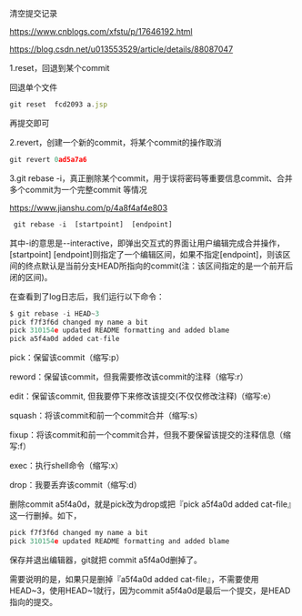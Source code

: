 清空提交记录

https://www.cnblogs.com/xfstu/p/17646192.html





https://blog.csdn.net/u013553529/article/details/88087047

1.reset，回退到某个commit

回退单个文件

```javascript
git reset  fcd2093 a.jsp
```

再提交即可



2.revert，创建一个新的commit，将某个commit的操作取消

```javascript
git revert 0ad5a7a6
```





3.git rebase -i，真正删除某个commit，用于误将密码等重要信息commit、合并多个commit为一个完整commit 等情况

https://www.jianshu.com/p/4a8f4af4e803

```javascript
 git rebase -i  [startpoint]  [endpoint]
```

其中-i的意思是--interactive，即弹出交互式的界面让用户编辑完成合并操作，[startpoint] [endpoint]则指定了一个编辑区间，如果不指定[endpoint]，则该区间的终点默认是当前分支HEAD所指向的commit(注：该区间指定的是一个前开后闭的区间)。

在查看到了log日志后，我们运行以下命令：

```javascript
$ git rebase -i HEAD~3
pick f7f3f6d changed my name a bit
pick 310154e updated README formatting and added blame
pick a5f4a0d added cat-file
```

pick：保留该commit（缩写:p）

reword：保留该commit，但我需要修改该commit的注释（缩写:r）

edit：保留该commit, 但我要停下来修改该提交(不仅仅修改注释)（缩写:e）

squash：将该commit和前一个commit合并（缩写:s）

fixup：将该commit和前一个commit合并，但我不要保留该提交的注释信息（缩写:f）

exec：执行shell命令（缩写:x）

drop：我要丢弃该commit（缩写:d）



删除commit a5f4a0d，就是pick改为drop或把『pick a5f4a0d added cat-file』这一行删掉。如下，

```javascript
pick f7f3f6d changed my name a bit
pick 310154e updated README formatting and added blame
```

保存并退出编辑器，git就把 commit a5f4a0d删掉了。



需要说明的是，如果只是删掉『a5f4a0d added cat-file』，不需要使用HEAD~3，使用HEAD~1就行，因为commit a5f4a0d是最后一个提交，是HEAD指向的提交。